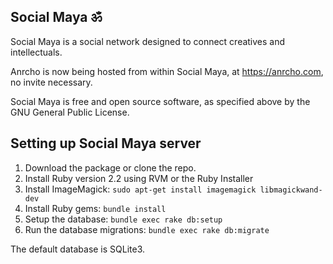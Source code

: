 ## Social Maya ॐ

Social Maya is a social network designed to connect creatives and intellectuals.

Anrcho is now being hosted from within Social Maya, at https://anrcho.com, no invite necessary.

Social Maya is free and open source software, as specified above by the GNU General Public License.

## Setting up Social Maya server

1. Download the package or clone the repo.
2. Install Ruby version 2.2 using RVM or the Ruby Installer
3. Install ImageMagick: `sudo apt-get install imagemagick libmagickwand-dev`
4. Install Ruby gems: `bundle install`
5. Setup the database: `bundle exec rake db:setup`
6. Run the database migrations: `bundle exec rake db:migrate`

The default database is SQLite3.
